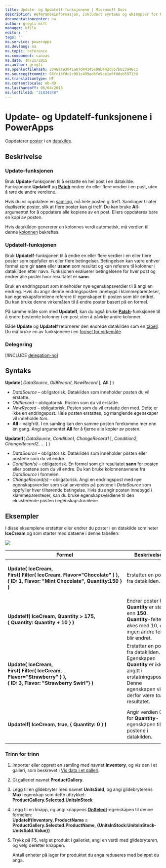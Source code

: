 ```yaml
---
title: Update- og UpdateIf-funksjonene | Microsoft Docs
description: Referanseinformasjon, inkludert syntaks og eksempler for Update- og UpdateIf-funksjonene i PowerApps
documentationcenter: na
author: gregli-msft
manager: kfile
editor: ''
tags: ''
ms.service: powerapps
ms.devlang: na
ms.topic: reference
ms.component: canvas
ms.date: 10/21/2015
ms.author: gregli
ms.openlocfilehash: 3046aa93941a07d44345e09b442cb57b623946c3
ms.sourcegitcommit: 68fc13fdc2c991c499ad6fe9ae1e0f8dab597139
ms.translationtype: HT
ms.contentlocale: nb-NO
ms.lasthandoff: 06/04/2018
ms.locfileid: "31834348"
---
```

# <a name="update-and-updateif-functions-in-powerapps"></a>Update- og UpdateIf-funksjonene i PowerApps
Oppdaterer [poster](../working-with-tables.md#records) i en [datakilde](../working-with-data-sources.md).

## <a name="description"></a>Beskrivelse
### <a name="update-function"></a>Update-funksjonen
Bruk **Update**-funksjonen til å erstatte en hel post i en datakilde. Funksjonene **UpdateIf** og **[Patch](function-patch.md)** endrer én eller flere verdier i en post, uten å røre de andre verdiene.

Hvis du vil oppdatere en [samling](../working-with-data-sources.md#collections), må hele posten gi treff. Samlinger tillater dupliserte poster, slik at flere poster kan gi treff. Du kan bruke **All**-argumentet for å oppdatere alle kopiene av en post. Ellers oppdateres bare en kopi av posten.

Hvis datakilden genererer en kolonnes verdi automatisk, må verdien til denne [kolonnen](../working-with-tables.md#columns) bekreftes.

### <a name="updateif-function"></a>UpdateIf-funksjonen
Bruk **UpdateIf**-funksjonen til å endre en eller flere verdier i en eller flere poster som oppfyller en eller flere betingelser. Betingelsen kan være enhver formel som gir **sann** eller **usann** som resultat og kan referere til kolonner i datakilden etter navn. Funksjonen evaluerer betingelsene for hver post og endrer alle poster hvor resultatet er **sann**.  

Bruk en endringspost som inneholder nye egenskapsverdier til å angi en endring. Hvis du angir denne endringsposten innebygd i klammeparenteser, kan egenskapsformlene referere til egenskaper til posten som blir endret. Du kan bruke denne virkemåten til å endre poster basert på en formel.

På samme måte som med **UpdateIf**, kan du også bruke **[Patch](function-patch.md)**-funksjonen til å endre bestemte kolonner i en post uten å påvirke andre kolonner.

Både **Update** og **UpdateIf** returnerer den endrede datakilden som en [tabell](../working-with-tables.md). Du må bruke en av funksjonene i en [formel for virkemåte](../working-with-formulas-in-depth.md).

### <a name="delegation"></a>Delegering
[!INCLUDE [delegation-no](../../../includes/delegation-no.md)]

## <a name="syntax"></a>Syntaks
**Update**( *DataSource*, *OldRecord*, *NewRecord* [, **All** ] )

* *DataSource* – obligatorisk. Datakilden som inneholder posten du vil erstatte.
* *OldRecord* – obligatorisk. Posten som du vil erstatte.
* *NewRecord* – obligatorisk. Posten som du vil erstatte den med. Dette er ikke en endringspost. Hele posten erstattes, og manglende egenskaper vil inneholde *tom*.
* **All** – valgfritt. I en samling kan den samme posten forekomme mer enn én gang. Angi argumentet **All** for å fjerne alle kopier av posten.

**UpdateIf**( *DataSource*, *Condition1*, *ChangeRecord1* [, *Condition2*, *ChangeRecord2*, ... ] )

* *DataSource* – obligatorisk. Datakilden som inneholder posten eller postene som du vil endre.
* *Condition(s)* – obligatorisk. En formel som gir resultatet **sann** for posten eller postene som du vil endre.  Du kan bruke kolonnenavnene fra *DataSource* i formelen.  
* *ChangeRecord(s)* – obligatorisk.  Angi en endringspost med nye egenskapsverdier som skal anvendes på postene i *DataSource* som oppfyller hver tilhørende betingelse. Hvis du angir posten innebygd i klammeparenteser, kan du bruke egenskapsverdiene til den eksisterende posten i egenskapsformlene.

## <a name="examples"></a>Eksempler
I disse eksemplene erstatter eller endrer du poster i en datakilde som heter **IceCream** og som starter med dataene i denne tabellen:

![](media/function-update-updateif/icecream.png)

| Formel | Beskrivelse | Resultat |
| --- | --- | --- |
| **Update(&nbsp;IceCream,<br>First(&nbsp;Filter(&nbsp;IceCream,&nbsp;Flavor="Chocolate"&nbsp;)&nbsp;), {&nbsp;ID:&nbsp;1,&nbsp;Flavor:&nbsp;"Mint&nbsp;Chocolate",&nbsp;Quantity:150&nbsp;} )** |Erstatter en post fra datakilden. |<style> img { max-width: none } </style> ![](media/function-update-updateif/icecream-mint.png)<br><br>Datakilden **IceCream** har blitt endret. |
| **UpdateIf(&nbsp;IceCream, Quantity > 175, {&nbsp;Quantity:&nbsp;Quantity&nbsp;+&nbsp;10&nbsp;} )** |Endrer poster hvor **Quantity** er større enn **150**.  **Quantity**-feltet økes med 10, og ingen andre felter blir endret. |![](media/function-update-updateif/icecream-mint-plus10.png)<br><br>Datakilden **IceCream** har blitt endret. |
| **Update(&nbsp;IceCream,<br>First(&nbsp;Filter(&nbsp;IceCream, Flavor="Strawberry"&nbsp;)&nbsp;),<br>{&nbsp;ID:&nbsp;3, Flavor:&nbsp;"Strawberry Swirl"} )** |Erstatter en post fra datakilden. Egenskapen **Quantity** er ikke angitt i erstatningsposten. Denne egenskapen vil derfor være *tom* i resultatet. |![](media/function-update-updateif/icecream-mint-swirl.png)<br><br>Datakilden **IceCream** har blitt endret. |
| **UpdateIf(&nbsp;IceCream, true, {&nbsp;Quantity:&nbsp;0&nbsp;} )** |Angir verdien 0 for **Quantity**-egenskapen til alle postene i datakilden. |![ ](./media/function-update-updateif/icecream-mint-zero.png)<br> <br>Datakilden **IceCream** har blitt endret. |

### <a name="step-by-step"></a>Trinn for trinn
1. Importer eller opprett en samling med navnet **Inventory**, og vis den i et galleri, som beskrevet i [Vis data i et galleri](../show-images-text-gallery-sort-filter.md).
2. Gi galleriet navnet **ProductGallery**.
3. Legg til en glidebryter med navnet **UnitsSold**, og angi glidebryterens **Max**-egenskap som dette uttrykket:<br>**ProductGallery.Selected.UnitsInStock**
4. Legg til en knapp, og angi knappens **[OnSelect](../controls/properties-core.md)**-egenskapen til denne formelen:<br>**UpdateIf(Inventory, ProductName = ProductGallery.Selected.ProductName, {UnitsInStock:UnitsInStock-UnitsSold.Value})**
5. Trykk på F5, velg et produkt i galleriet, angi en verdi med glidebryteren, og velg deretter knappen.
   
    Antall enheter på lager for produktet du anga reduseres med beløpet du anga.

